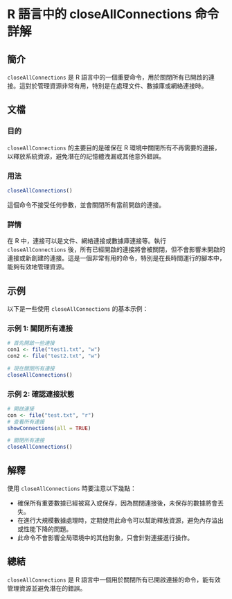 <!--
Meta Description: # R 語言中的 closeAllConnections 命令詳解 ## 簡介 `closeAllConnections` 是 R 語言中的一個重要命令，用於關閉所有已開啟的連接。這對於管理資源非常有用，特別是在處理文件、數據庫或網絡連接時。 ## 文檔 ### 目的 `closeAllConnec...
Meta Keywords: closeallconnections, file, txt, 關閉所有連接, 語言中的
-->

# R 語言中的 closeAllConnections 命令詳解

## 簡介
`closeAllConnections` 是 R 語言中的一個重要命令，用於關閉所有已開啟的連接。這對於管理資源非常有用，特別是在處理文件、數據庫或網絡連接時。

## 文檔
### 目的
`closeAllConnections` 的主要目的是確保在 R 環境中關閉所有不再需要的連接，以釋放系統資源，避免潛在的記憶體洩漏或其他意外錯誤。

### 用法
```R
closeAllConnections()
```
這個命令不接受任何參數，並會關閉所有當前開啟的連接。

### 詳情
在 R 中，連接可以是文件、網絡連接或數據庫連接等。執行 `closeAllConnections` 後，所有已經開啟的連接將會被關閉，但不會影響未開啟的連接或新創建的連接。這是一個非常有用的命令，特別是在長時間運行的腳本中，能夠有效地管理資源。

## 示例
以下是一些使用 `closeAllConnections` 的基本示例：

### 示例 1: 關閉所有連接
```R
# 首先開啟一些連接
con1 <- file("test1.txt", "w")
con2 <- file("test2.txt", "w")

# 現在關閉所有連接
closeAllConnections()
```

### 示例 2: 確認連接狀態
```R
# 開啟連接
con <- file("test.txt", "r")
# 查看所有連接
showConnections(all = TRUE)

# 關閉所有連接
closeAllConnections()
```

## 解釋
使用 `closeAllConnections` 時要注意以下幾點：
- 確保所有重要數據已經被寫入或保存，因為關閉連接後，未保存的數據將會丟失。
- 在進行大規模數據處理時，定期使用此命令可以幫助釋放資源，避免內存溢出或性能下降的問題。
- 此命令不會影響全局環境中的其他對象，只會針對連接進行操作。

## 總結
`closeAllConnections` 是 R 語言中一個用於關閉所有已開啟連接的命令，能有效管理資源並避免潛在的錯誤。
